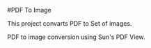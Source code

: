 #PDF To Image

This project convarts PDF to Set of images.

PDF to image conversion using Sun's PDF View.
